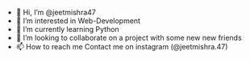 - 👋 Hi, I’m @jeetmishra47
- 👀 I’m interested in Web-Development
- 🌱 I’m currently learning Python
- 💞️ I’m looking to collaborate on a project with some new new friends
- 📫 How to reach me Contact me on instagram (@jeetmishra.47)

<!---
jeet4747/jeet4747 is a ✨ special ✨ repository because its `README.md` (this file) appears on your GitHub profile.
You can click the Preview link to take a look at your changes.
--->
